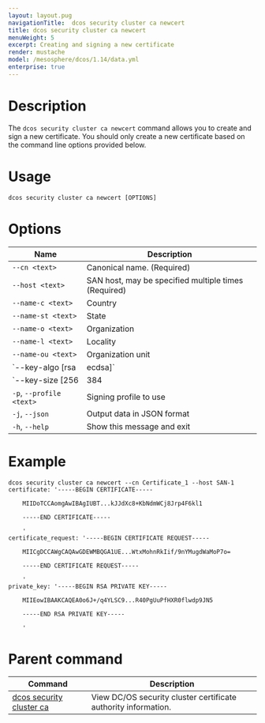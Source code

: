 ```yaml
---
layout: layout.pug
navigationTitle:  dcos security cluster ca newcert
title: dcos security cluster ca newcert
menuWeight: 5
excerpt: Creating and signing a new certificate
render: mustache
model: /mesosphere/dcos/1.14/data.yml
enterprise: true
---
```


# Description

The `dcos security cluster ca newcert` command allows you to create and sign a new certificate. You should only create a new certificate based on the command line options provided below.

# Usage

```
dcos security cluster ca newcert [OPTIONS]
```

# Options

| Name | Description|
|----------|---------------|
|`--cn <text>` | Canonical name. (Required)|
| `--host <text>`| SAN host, may be specified multiple times (Required)|
|`--name-c <text>`| Country|
|`--name-st <text>`|State |
|`--name-o <text>`| Organization|
|`--name-l <text>`| Locality|
|`--name-ou <text>`| Organization unit|
|`--key-algo [rsa|ecdsa]`| Key algorithm|
|`--key-size [256|384|521|2048|4096|8192]`| Key size|
|`-p`, `--profile <text>`| Signing profile to use|
|`-j`, `--json`| Output data in JSON format|
|`-h`, `--help`| Show this message and exit|



# Example

```
dcos security cluster ca newcert --cn Certificate_1 --host SAN-1
certificate: '-----BEGIN CERTIFICATE-----

    MIIDoTCCAomgAwIBAgIUBT...kJJdXc8+KbNdmWCj8Jrp4F6kl1

    -----END CERTIFICATE-----

    '
certificate_request: '-----BEGIN CERTIFICATE REQUEST-----

    MIICgDCCAWgCAQAwGDEWMBQGA1UE...WtxMohnRkIif/9nYMugdWaMoP7o=

    -----END CERTIFICATE REQUEST-----

    '
private_key: '-----BEGIN RSA PRIVATE KEY-----

    MIIEowIBAAKCAQEA0o6J+/q4YLSC9...R40PgUuPfHXR0flwdp9JN5

    -----END RSA PRIVATE KEY-----

    '
```

# Parent command

| Command | Description |
|---------|-------------|
| [dcos security cluster ca](/mesosphere/dcos/1.14/cli/command-reference/dcos-security/dcos-security-cluster/dcos-security-cluster-ca/) | View DC/OS security cluster certificate authority information. |

